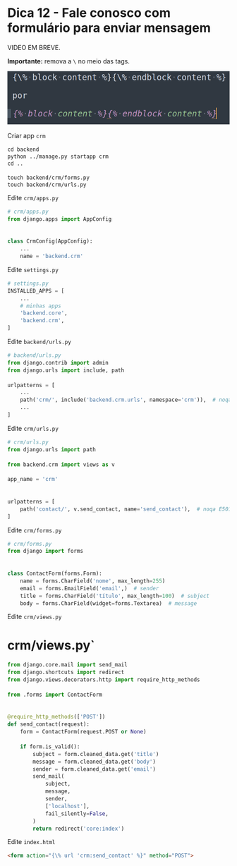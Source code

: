 # Dica 12 - Fale conosco com formulário para enviar mensagem

VIDEO EM BREVE.

**Importante:** remova a `\` no meio das tags.

![](../.gitbook/assets/tags.png)


Criar app `crm`

```
cd backend
python ../manage.py startapp crm
cd ..

touch backend/crm/forms.py
touch backend/crm/urls.py
```

Edite `crm/apps.py`

```python
# crm/apps.py
from django.apps import AppConfig


class CrmConfig(AppConfig):
    ...
    name = 'backend.crm'
```

Edite `settings.py`

```python
# settings.py
INSTALLED_APPS = [
    ...
    # minhas apps
    'backend.core',
    'backend.crm',
]
```

Edite `backend/urls.py`

```python
# backend/urls.py
from django.contrib import admin
from django.urls import include, path

urlpatterns = [
    ...
    path('crm/', include('backend.crm.urls', namespace='crm')),  # noqa E501
    ...
]
```

Edite `crm/urls.py`

```python
# crm/urls.py
from django.urls import path

from backend.crm import views as v

app_name = 'crm'


urlpatterns = [
    path('contact/', v.send_contact, name='send_contact'),  # noqa E501
]
```

Edite `crm/forms.py`

```python
# crm/forms.py
from django import forms


class ContactForm(forms.Form):
    name = forms.CharField('nome', max_length=255)
    email = forms.EmailField('email',)  # sender
    title = forms.CharField('título', max_length=100)  # subject
    body = forms.CharField(widget=forms.Textarea)  # message
```

Edite `crm/views.py`


# crm/views.py`
```python
from django.core.mail import send_mail
from django.shortcuts import redirect
from django.views.decorators.http import require_http_methods

from .forms import ContactForm


@require_http_methods(['POST'])
def send_contact(request):
    form = ContactForm(request.POST or None)

    if form.is_valid():
        subject = form.cleaned_data.get('title')
        message = form.cleaned_data.get('body')
        sender = form.cleaned_data.get('email')
        send_mail(
            subject,
            message,
            sender,
            ['localhost'],
            fail_silently=False,
        )
        return redirect('core:index')
```

Edite `index.html`

```html
<form action="{\% url 'crm:send_contact' %}" method="POST">
```